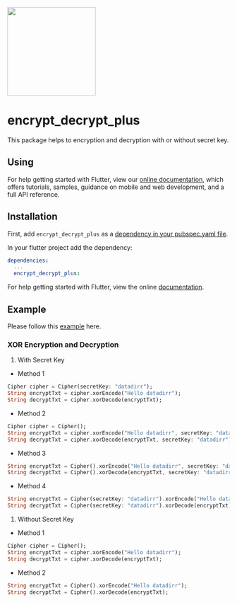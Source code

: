[<img src="https://datadirr.com/datadirr.png" width="200" />](https://datadirr.com)


# encrypt_decrypt_plus

This package helps to encryption and decryption with or without secret key.

## Using

For help getting started with Flutter, view our
[online documentation](https://pub.dev/documentation/encrypt_decrypt_plus/latest), which offers tutorials,
samples, guidance on mobile and web development, and a full API reference.

## Installation

First, add `encrypt_decrypt_plus` as a [dependency in your pubspec.yaml file](https://flutter.dev/docs/development/platform-integration/platform-channels).

In your flutter project add the dependency:

```yml
dependencies:
  ...
  encrypt_decrypt_plus:
```

For help getting started with Flutter, view the online
[documentation](https://flutter.io/).

## Example

Please follow this [example](https://github.com/datadirr/encrypt_decrypt_plus/tree/master/example) here.


### XOR Encryption and Decryption

1. With Secret Key

* Method 1
```dart
Cipher cipher = Cipher(secretKey: "datadirr");
String encryptTxt = cipher.xorEncode("Hello datadirr");
String decryptTxt = cipher.xorDecode(encryptTxt);
```

* Method 2
```dart
Cipher cipher = Cipher();
String encryptTxt = cipher.xorEncode("Hello datadirr", secretKey: "datadirr");
String decryptTxt = cipher.xorDecode(encryptTxt, secretKey: "datadirr");
```

* Method 3
```dart
String encryptTxt = Cipher().xorEncode("Hello datadirr", secretKey: "datadirr");
String decryptTxt = Cipher().xorDecode(encryptTxt, secretKey: "datadirr");
```

* Method 4
```dart
String encryptTxt = Cipher(secretKey: "datadirr").xorEncode("Hello datadirr");
String decryptTxt = Cipher(secretKey: "datadirr").xorDecode(encryptTxt);
```


1. Without Secret Key

* Method 1
```dart
Cipher cipher = Cipher();
String encryptTxt = cipher.xorEncode("Hello datadirr");
String decryptTxt = cipher.xorDecode(encryptTxt);
```

* Method 2
```dart
String encryptTxt = Cipher().xorEncode("Hello datadirr");
String decryptTxt = Cipher().xorDecode(encryptTxt);
```